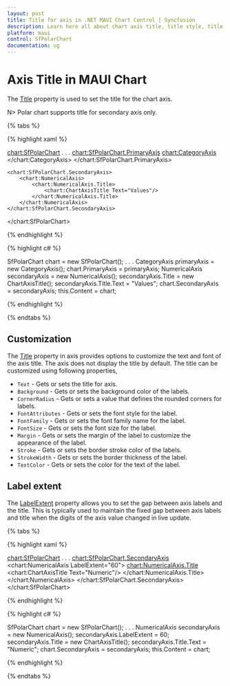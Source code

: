 ```yaml
---
layout: post
title: Title for axis in .NET MAUI Chart Control | Syncfusion
description: Learn here all about chart axis title, title style, title template, and its customization in the Syncfusion .NET MAUI chart (SfPolarChart).
platform: maui
control: SfPolarChart
documentation: ug
---
```


# Axis Title in MAUI Chart

The [Title](https://help.syncfusion.com/cr/maui/Syncfusion.Maui.Charts.ChartAxis.html#Syncfusion_Maui_Charts_ChartAxis_Title) property is used to set the title for the chart axis.

N> Polar chart supports title for secondary axis only.

{% tabs %}

{% highlight xaml %}

<chart:SfPolarChart>
    . . .
    <chart:SfPolarChart.PrimaryAxis>
        <chart:CategoryAxis>
        </chart:CategoryAxis>
    </chart:SfPolarChart.PrimaryAxis>

    <chart:SfPolarChart.SecondaryAxis>
        <chart:NumericalAxis>
            <chart:NumericalAxis.Title>
                <chart:ChartAxisTitle Text="Values"/>
            </chart:NumericalAxis.Title>
        </chart:NumericalAxis>
    </chart:SfPolarChart.SecondaryAxis>
</chart:SfPolarChart>

{% endhighlight %}

{% highlight c# %}

SfPolarChart chart = new SfPolarChart();
. . .
CategoryAxis primaryAxis = new CategoryAxis();
chart.PrimaryAxis = primaryAxis;
NumericalAxis secondaryAxis = new NumericalAxis();
secondaryAxis.Title = new ChartAxisTitle();
secondaryAxis.Title.Text = "Values";
chart.SecondaryAxis = secondaryAxis;
this.Content = chart;

{% endhighlight %}

{% endtabs %}

## Customization

The [Title](https://help.syncfusion.com/cr/maui/Syncfusion.Maui.Charts.ChartAxis.html#Syncfusion_Maui_Charts_ChartAxis_Title) property in axis provides options to customize the text and font of the axis title. The axis does not display the title by default. The title can be customized using following properties,

* `Text` - Gets or sets the title for axis.
* `Background` - Gets or sets the background color of the labels.
* `CornerRadius` - Gets or sets a value that defines the rounded corners for labels.
* `FontAttributes` - Gets or sets the font style for the label.
* `FontFamily` - Gets or sets the font family name for the label.
* `FontSize` - Gets or sets the font size for the label.
* `Margin` - Gets or sets the margin of the label to customize the appearance of the label. 
* `Stroke` - Gets or sets the border stroke color of the labels.
* `StrokeWidth` - Gets or sets the border thickness of the label.
* `TextColor` - Gets or sets the color for the text of the label.

## Label extent

The [LabelExtent](https://help.syncfusion.com/cr/maui/Syncfusion.Maui.Charts.ChartAxis.html#Syncfusion_Maui_Charts_ChartAxis_LabelExtent) property allows you to set the gap between axis labels and the title. This is typically used to maintain the fixed gap between axis labels and title when the digits of the axis value changed in live update.

{% tabs %}

{% highlight xaml %}

<chart:SfPolarChart>
    . . .
    <chart:SfPolarChart.SecondaryAxis>
        <chart:NumericalAxis LabelExtent="60">
            <chart:NumericalAxis.Title>
                <chart:ChartAxisTitle Text="Numeric"/>
            </chart:NumericalAxis.Title>
        </chart:NumericalAxis>
    </chart:SfPolarChart.SecondaryAxis>
</chart:SfPolarChart>

{% endhighlight %}

{% highlight c# %}

SfPolarChart chart = new SfPolarChart();
. . .
NumericalAxis secondaryAxis = new NumericalAxis();
secondaryAxis.LabelExtent = 60;
secondaryAxis.Title = new ChartAxisTitle();
secondaryAxis.Title.Text = "Numeric";
chart.SecondaryAxis = secondaryAxis;
this.Content = chart;

{% endhighlight %}

{% endtabs %}
